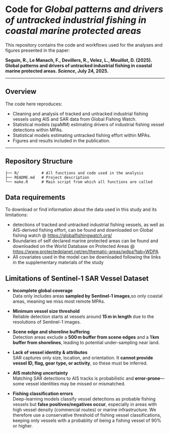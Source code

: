 # Code for *Global patterns and drivers of untracked industrial fishing in coastal marine protected areas*

This repository contains the code and workflows used for the analyses and figures presented in the paper:

**Seguin, R., Le Manach, F., Devillers, R., Velez, L., Mouillot, D. (2025).  
Global patterns and drivers of untracked industrial fishing in coastal marine protected areas. *Science*, July 24, 2025.**

---

## Overview

The code here reproduces:
- Cleaning and analysis of tracked and untracked industrial fishing vessels using AIS and SAR data from Global Fishing Watch. 
- Statistical models (spaMM) estimating drivers of industrial fishing vessel detections within MPAs. 
- Statistical models estimating untracked fishing effort within MPAs. 
- Figures and results included in the publication.

---

## Repository Structure

```
├── R/          # All functions and code used in the analysis
├── README.md   # Project description
└── make.R      # Main script from which all functions are called
```

## Data requirements

To download or find information about the data used in this study and its limitations: 

- detections of tracked and untracked industrial fishing vessels, as well as AIS-derived fishing effort, can be found and downloaded on Global fishing watch @ https://globalfishingwatch.org/
- Boundaries of self declared marine protected areas can be found and downloaded on the World Database on Protected Areas @ https://www.protectedplanet.net/en/thematic-areas/wdpa?tab=WDPA
- All covariates used in the model can be downloaded following the links in the supplementary materials of the study
  
## Limitations of Sentinel‑1 SAR Vessel Dataset

- **Incomplete global coverage**  
  Data only includes areas **sampled by Sentinel‑1 images**,so only coastal areas, meaning we miss most remote MPAs. 

- **Minimum vessel size threshold**  
  Reliable detection starts at vessels around **15 m in length** due to the resolutions of Sentinel-1 images.
  
- **Scene edge and shoreline buffering**  
  Detection areas exclude a **500 m buffer from scene edges** and a **1 km buffer from shorelines**, leading to potential under-sampling near land.

- **Lack of vessel identity & attributes**  
  SAR captures only size, location, and orientation. It **cannot provide vessel ID, flag, gear type, or activity**, so these must be inferred.
  
- **AIS matching uncertainty**  
  Matching SAR detections to AIS tracks is probabilistic and **error-prone**—some vessel identities may be missed or mismatched.
  
- **Fishing classification errors**  
  Deep-learning models classify vessel detections as probable fishing vessels but **false positives/negatives occur**, especially in areas with high vessel density (commercial routes) or marine infrastructure. We therefore use a conservative threshold of fishing vessel classifications, keeping only vessels with a probablity of being a fishing vessel of 90% or higher.

